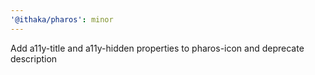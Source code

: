 ```yaml
---
'@ithaka/pharos': minor
---
```


Add a11y-title and a11y-hidden properties to pharos-icon and deprecate description
